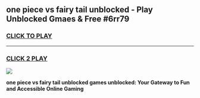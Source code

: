 
## one piece vs fairy tail unblocked - Play Unblocked Gmaes & Free #6rr79
<h3>
<a href="https://news.freeplayer.one?title=one_piece_vs_fairy_tail_unblocked&ref=03M">CLICK TO PLAY</a></h3>
<hr>

<h3>
<a href="https://news.freeplayer.one?title=one_piece_vs_fairy_tail_unblocked&ref=03M">CLICK 2 PLAY</a>
  
</h3>

<a href="https://news.freeplayer.one?title=one_piece_vs_fairy_tail_unblocked&ref=03M"><img src="https://clearcache.store/games.png"></a>


**one piece vs fairy tail unblocked games unblocked: Your Gateway to Fun and Accessible Online Gaming**
